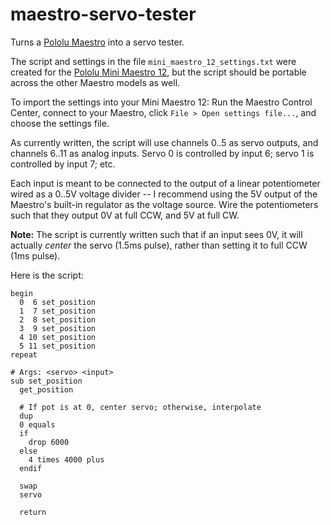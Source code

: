 # maestro-servo-tester
Turns a [Pololu Maestro](https://www.pololu.com/category/102/maestro-usb-servo-controllers) into a servo tester.

The script and settings in the file `mini_maestro_12_settings.txt` were created for the [Pololu Mini Maestro 12](https://www.pololu.com/product/1352), but the script should be portable across the other Maestro models as well.

To import the settings into your Mini Maestro 12: Run the Maestro Control Center, connect to your Maestro, click `File > Open settings file...`, and choose the settings file.

As currently written, the script will use channels 0..5 as servo outputs, and channels 6..11 as analog inputs.  Servo 0 is controlled by input 6; servo 1 is controlled by input 7; etc.

Each input is meant to be connected to the output of a linear potentiometer wired as a 0..5V voltage divider -- I recommend using the 5V output of the Maestro's built-in regulator as the voltage source.  Wire the potentiometers such that they output 0V at full CCW, and 5V at full CW.

**Note:** The script is currently written such that if an input sees 0V, it will actually *center* the servo (1.5ms pulse), rather than setting it to full CCW (1ms pulse).

Here is the script:
```
begin
  0  6 set_position
  1  7 set_position
  2  8 set_position
  3  9 set_position
  4 10 set_position
  5 11 set_position
repeat

# Args: <servo> <input>
sub set_position
  get_position

  # If pot is at 0, center servo; otherwise, interpolate
  dup
  0 equals
  if
    drop 6000
  else
    4 times 4000 plus
  endif

  swap
  servo

  return
```
